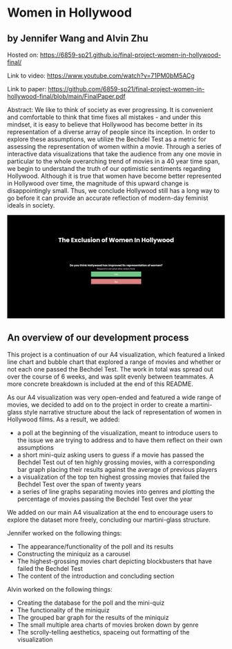 # Women in Hollywood
## by Jennifer Wang and Alvin Zhu

Hosted on: https://6859-sp21.github.io/final-project-women-in-hollywood-final/

Link to video: https://www.youtube.com/watch?v=71PM0bM5ACg

Link to paper: https://github.com/6859-sp21/final-project-women-in-hollywood-final/blob/main/FinalPaper.pdf

Abstract: We like to think of society as ever progressing. It is convenient and comfortable to think that time fixes all mistakes - and under this mindset, it is easy to believe that Hollywood has become better in its representation of a diverse array of people since its inception. In order to explore these assumptions, we utilize the Bechdel Test as a metric for assessing the representation of women within a movie. Through a series of interactive data visualizations that take the audience from any one movie in particular to the whole overarching trend of movies in a 40 year time span, we begin to understand the truth of our optimistic sentiments regarding Hollywood. Although it is true that women have become better represented in Hollywood over time, the magnitude of this upward change is disappointingly small. Thus, we conclude Hollywood still has a long way to go before it can provide an accurate reflection of modern-day feminist ideals in society.

![Women in Hollywood Image](abstract.PNG)

## An overview of our development process

This project is a continuation of our A4 visualization, which featured a linked line chart and bubble chart that explored a range of movies and whether or not each one passed the Bechdel Test. The work in total was spread out over the course of 6 weeks, and was split evenly between teammates. A more concrete breakdown is included at the end of this README. 

As our A4 visualization was very open-ended and featured a wide range of movies, we decided to add on to the project in order to create a martini-glass style narrative structure about the lack of representation of women in Hollywood films. As a result, we added: 
* a poll at the beginning of the visualization, meant to introduce users to the issue we are trying to address and to have them reflect on their own assumptions
* a short mini-quiz asking users to guess if a movie has passed the Bechdel Test out of ten highly grossing movies, with a corresponding bar graph placing their results against the average of previous players
* a visualization of the top ten highest grossing movies that failed the Bechdel Test over the span of twenty years
* a series of line graphs separating movies into genres and plotting the percentage of movies passing the Bechdel Test over the year

We added on our main A4 visualization at the end to encourage users to explore the dataset more freely, concluding our martini-glass structure. 


Jennifer worked on the following things: 
* The appearance/functionality of the poll and its results
* Constructing the miniquiz as a carousel
* The highest-grossing movies chart depicting blockbusters that have failed the Bechdel Test
* The content of the introduction and concluding section

Alvin worked on the following things:
* Creating the database for the poll and the mini-quiz
* The functionality of the miniquiz
* The grouped bar graph for the results of the miniquiz
* The small multiple area charts of movies broken down by genre
* The scrolly-telling aesthetics, spaceing out formatting of the visualization